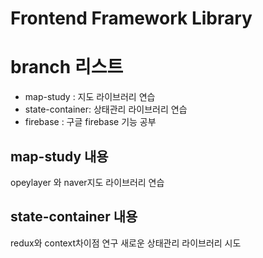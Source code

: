 # Frontend Framework Library

# branch 리스트

- map-study : 지도 라이브러리 연습
- state-container: 상태관리 라이브러리 연습
- firebase : 구글 firebase 기능 공부

## map-study 내용

opeylayer 와 naver지도 라이브러리 연습

## state-container 내용

redux와 context차이점 연구
새로운 상태관리 라이브러리 시도
